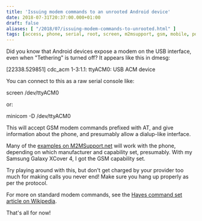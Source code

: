 ```yaml
---
title: 'Issuing modem commands to an unrooted Android device'
date: 2018-07-31T20:37:00.000+01:00
draft: false
aliases: [ "/2018/07/issuing-modem-commands-to-unrooted.html" ]
tags: [access, phone, serial, root, screen, m2msupport, gsm, mobile, port, linux, minicom, connection, modem, networking, android, hayes, network]
---
```


Did you know that Android devices expose a modem on the USB interface, even when "Tethering" is turned off? It appears like this in dmesg:

\[22338.529851\] cdc\_acm 1-3:1.1: ttyACM0: USB ACM device

You can connect to this as a raw serial console like:



screen /dev/ttyACM0


or:



minicom -D /dev/ttyACM0



This will accept GSM modem commands prefixed with AT, and give information about the phone, and presumably allow a dialup-like interface.



Many of the [examples on M2MSupport.net](http://m2msupport.net/m2msupport/software-and-at-commands-for-m2m-modules/) will work with the phone, depending on which manufacturer and capability set, presumably. With my Samsung Galaxy XCover 4, I got the GSM capability set.



Try playing around with this, but don't get charged by your provider too much for making calls you never end! Make sure you hang up properly as per the protocol.



For more on standard modem commands, see the [Hayes command set article on Wikipedia](https://en.wikipedia.org/wiki/Hayes_command_set).



That's all for now!